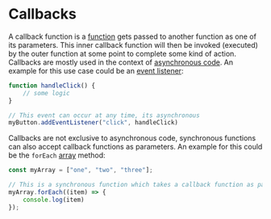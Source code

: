 # Callbacks

A callback function is a [function](../basics/js_functions.md) gets passed to another function as one of its parameters. This inner callback function will then be invoked (executed) by the outer function at some point to complete some kind of action. Callbacks are mostly used in the context of [asynchronous code](js_async_code.md). An example for this use case could be an [event listener](../basics/js_events.md):

```js
function handleClick() {
	// some logic
}

// This event can occur at any time, its asynchronous
myButton.addEventListener("click", handleClick)
```

Callbacks are not exclusive to asynchronous code, synchronous functions can also accept callback functions as parameters. An example for this could be the `forEach` [array](../objects/arrays/js_arrays.md) method:

```js
const myArray = ["one", "two", "three"];

// This is a synchronous function which takes a callback function as parameter
myArray.forEach((item) => {
	console.log(item)
});
```